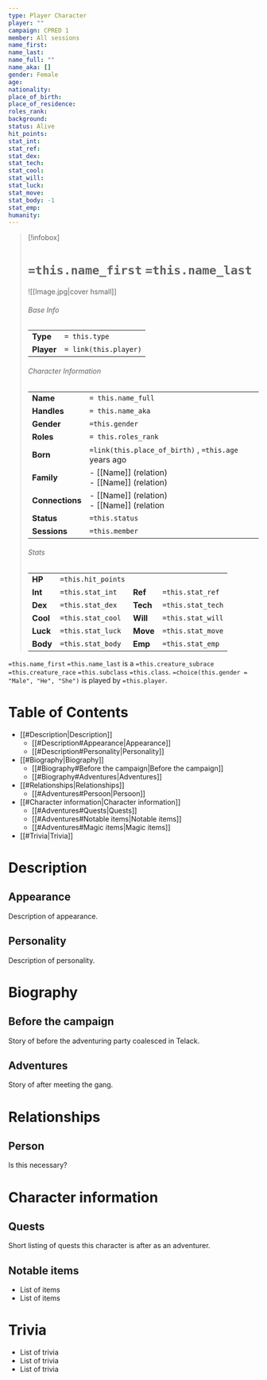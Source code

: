```yaml
---
type: Player Character
player: ""
campaign: CPRED 1
member: All sessions
name_first: 
name_last: 
name_full: ""
name_aka: []
gender: Female
age: 
nationality: 
place_of_birth: 
place_of_residence: 
roles_rank: 
background: 
status: Alive
hit_points: 
stat_int: 
stat_ref: 
stat_dex: 
stat_tech: 
stat_cool: 
stat_will: 
stat_luck: 
stat_move: 
stat_body: -1
stat_emp: 
humanity:
---
```

> [!infobox]  
> # `=this.name_first` `=this.name_last`
> ![[Image.jpg|cover hsmall]]  
> ###### Base Info
> | | |  
> |---|---|  
> | **Type** | `= this.type` |
> | **Player** | `= link(this.player)` |
> ###### Character Information  
> | | |  
> |---|---|  
> | **Name** | `= this.name_full` |
> | **Handles** | `= this.name_aka` |
> | **Gender** | `=this.gender` | 
> | **Roles** | `= this.roles_rank` |
> | **Born** | `=link(this.place_of_birth)` , `=this.age` years ago|  
> | **Family** | - [[Name]] (relation)<br>- [[Name]] (relation) |
> | **Connections** | - [[Name]] (relation)<br>- [[Name]] (relation |
> | **Status** | `=this.status` |
> | **Sessions** | `=this.member` |
> ###### Stats
> | | | | |
> |---|---|---|---|
> | **HP** | `=this.hit_points` | | |
> | **Int** | `=this.stat_int` | **Ref** | `=this.stat_ref` |
> | **Dex** | `=this.stat_dex` | **Tech** | `=this.stat_tech` |
> | **Cool** | `=this.stat_cool` | **Will** | `=this.stat_will` |
> | **Luck** | `=this.stat_luck` | **Move** | `=this.stat_move` |
> | **Body** | `=this.stat_body` | **Emp** | `=this.stat_emp` |

`=this.name_first` `=this.name_last` is a `=this.creature_subrace` `=this.creature_race` `=this.subclass` `=this.class`. `=choice(this.gender = "Male", "He", "She")` is played by `=this.player`. 
# Table of Contents
- [[#Description|Description]]
	- [[#Description#Appearance|Appearance]]
	- [[#Description#Personality|Personality]]
- [[#Biography|Biography]]
	- [[#Biography#Before the campaign|Before the campaign]]
	- [[#Biography#Adventures|Adventures]]
- [[#Relationships|Relationships]]
	- [[#Adventures#Persoon|Persoon]]
- [[#Character information|Character information]]
	- [[#Adventures#Quests|Quests]]
	- [[#Adventures#Notable items|Notable items]]
	- [[#Adventures#Magic items|Magic items]]
- [[#Trivia|Trivia]]
# Description
## Appearance
Description of appearance.
## Personality
Description of personality.
# Biography
## Before the campaign
Story of before the adventuring party coalesced in Telack.
## Adventures
Story of after meeting the gang.
# Relationships
## Person
Is this necessary?
# Character information
## Quests
Short listing of quests this character is after as an adventurer.
## Notable items
- List of items
- List of items
# Trivia
- List of trivia
- List of trivia
- List of trivia